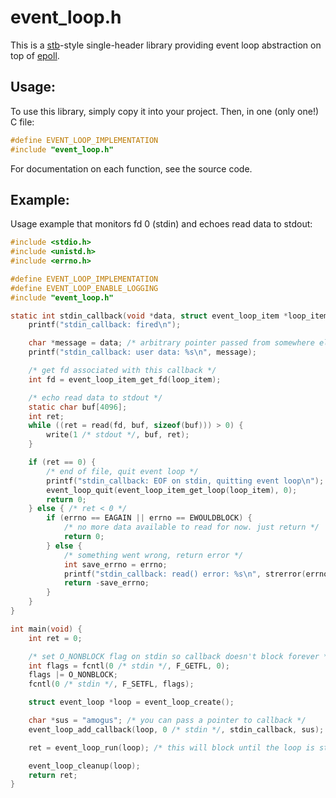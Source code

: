 # event_loop.h
This is a [stb]-style single-header library providing event loop abstraction on top of [epoll].

## Usage:
To use this library, simply copy it into your project. Then, in one (only one!) C file:
```C
#define EVENT_LOOP_IMPLEMENTATION
#include "event_loop.h"
```
For documentation on each function, see the source code.

## Example:
Usage example that monitors fd 0 (stdin) and echoes read data to stdout:
```C
#include <stdio.h>
#include <unistd.h>
#include <errno.h>

#define EVENT_LOOP_IMPLEMENTATION
#define EVENT_LOOP_ENABLE_LOGGING
#include "event_loop.h"

static int stdin_callback(void *data, struct event_loop_item *loop_item) {
    printf("stdin_callback: fired\n");

    char *message = data; /* arbitrary pointer passed from somewhere else */
    printf("stdin_callback: user data: %s\n", message);

    /* get fd associated with this callback */
    int fd = event_loop_item_get_fd(loop_item);

    /* echo read data to stdout */
    static char buf[4096];
    int ret;
    while ((ret = read(fd, buf, sizeof(buf))) > 0) {
        write(1 /* stdout */, buf, ret);
    }

    if (ret == 0) {
        /* end of file, quit event loop */
        printf("stdin_callback: EOF on stdin, quitting event loop\n");
        event_loop_quit(event_loop_item_get_loop(loop_item), 0);
        return 0;
    } else { /* ret < 0 */
        if (errno == EAGAIN || errno == EWOULDBLOCK) {
            /* no more data available to read for now. just return */
            return 0;
        } else {
            /* something went wrong, return error */
            int save_errno = errno;
            printf("stdin_callback: read() error: %s\n", strerror(errno));
            return -save_errno;
        }
    }
}

int main(void) {
    int ret = 0;

    /* set O_NONBLOCK flag on stdin so callback doesn't block forever */
    int flags = fcntl(0 /* stdin */, F_GETFL, 0);
    flags |= O_NONBLOCK;
    fcntl(0 /* stdin */, F_SETFL, flags);

    struct event_loop *loop = event_loop_create();

    char *sus = "amogus"; /* you can pass a pointer to callback */
    event_loop_add_callback(loop, 0 /* stdin */, stdin_callback, sus);

    ret = event_loop_run(loop); /* this will block until the loop is stopped */

    event_loop_cleanup(loop);
    return ret;
}
```

[stb]: https://github.com/nothings/stb
[epoll]: https://www.man7.org/linux/man-pages/man7/epoll.7.html

